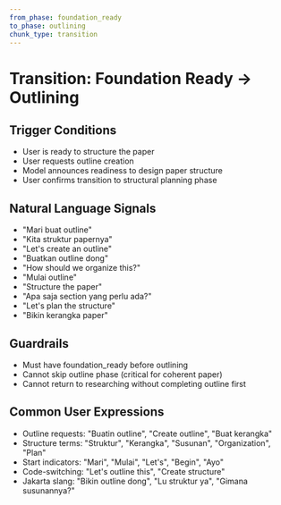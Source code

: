 ```yaml
---
from_phase: foundation_ready
to_phase: outlining
chunk_type: transition
---
```


# Transition: Foundation Ready → Outlining

## Trigger Conditions
- User is ready to structure the paper
- User requests outline creation
- Model announces readiness to design paper structure
- User confirms transition to structural planning phase

## Natural Language Signals
- "Mari buat outline"
- "Kita struktur papernya"
- "Let's create an outline"
- "Buatkan outline dong"
- "How should we organize this?"
- "Mulai outline"
- "Structure the paper"
- "Apa saja section yang perlu ada?"
- "Let's plan the structure"
- "Bikin kerangka paper"

## Guardrails
- Must have foundation_ready before outlining
- Cannot skip outline phase (critical for coherent paper)
- Cannot return to researching without completing outline first

## Common User Expressions
- Outline requests: "Buatin outline", "Create outline", "Buat kerangka"
- Structure terms: "Struktur", "Kerangka", "Susunan", "Organization", "Plan"
- Start indicators: "Mari", "Mulai", "Let's", "Begin", "Ayo"
- Code-switching: "Let's outline this", "Create structure"
- Jakarta slang: "Bikin outline dong", "Lu struktur ya", "Gimana susunannya?"
